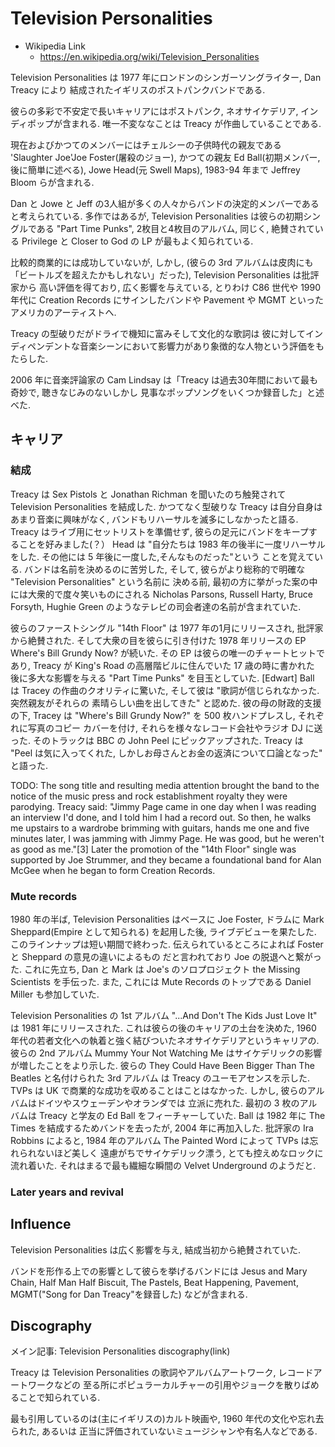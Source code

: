 # Television Personalities
* Wikipedia Link
    * https://en.wikipedia.org/wiki/Television_Personalities

Television Personalities は 1977 年にロンドンのシンガーソングライター, Dan Treacy により
結成されたイギリスのポストパンクバンドである.

彼らの多彩で不安定で長いキャリアにはポストパンク, ネオサイケデリア, インディポップが含まれる.
唯一不変ななことは Treacy が作曲していることである.

現在およびかつてのメンバーにはチェルシーの子供時代の親友である 'Slaughter Joe'Joe Foster(屠殺のジョー),
かつての親友 Ed Ball(初期メンバー, 後に簡単に述べる), Jowe Head(元 Swell Maps), 1983-94 年まで Jeffrey Bloom
らが含まれる.

Dan と Jowe と Jeff の3人組が多くの人々からバンドの決定的メンバーであると考えられている.
多作ではあるが, Television Personalities は彼らの初期シングルである "Part Time Punks", 2枚目と4枚目のアルバム,
同じく, 絶賛されている Privilege と Closer to God の LP が最もよく知られている.

比較的商業的には成功していないが, しかし,
(彼らの 3rd アルバムは皮肉にも「ビートルズを超えたかもしれない」だった), Television Personalities は批評家から
高い評価を得ており, 広く影響を与えている, とりわけ C86 世代や 1990 年代に Creation Records にサインしたバンドや
Pavement や  MGMT といったアメリカのアーティストへ.

Treacy の型破りだがドライで機知に富みそして文化的な歌詞は
彼に対してインディペンデントな音楽シーンにおいて影響力があり象徴的な人物という評価をもたらした.

2006 年に音楽評論家の Cam Lindsay は「Treacy は過去30年間において最も奇妙で, 聴きなじみのないしかし
見事なポップソングをいくつか録音した」と述べた.

## キャリア
### 結成
Treacy は Sex Pistols と Jonathan Richman を聞いたのち触発されて Television Personalities を結成した.
かつてなく型破りな Treacy は自分自身はあまり音楽に興味がなく, バンドもリハーサルを滅多にしなかったと語る.
Treacy はライブ用にセットリストを準備せず, 彼らの足元にバンドをキープすることを好みました(？）
Head は "自分たちは 1983 年の後半に一度リハーサルをした. その他には 5 年後に一度した,そんなものだった"という
ことを覚えている.
バンドは名前を決めるのに苦労した, そして, 彼らがより総称的で明確な "Television Personalities" という名前に
決める前, 最初の方に挙がった案の中には大衆的で度々笑いものにされる
Nicholas Parsons, Russell Harty, Bruce Forsyth, Hughie Green のようなテレビの司会者達の名前が含まれていた.

彼らのファーストシングル "14th Floor" は 1977 年の1月にリリースされ, 批評家から絶賛された.
そして大衆の目を彼らに引き付けた 1978 年リリースの EP Where's Bill Grundy Now? が続いた.
その EP は彼らの唯一のチャートヒットであり, Treacy が King's Road の高層階ビルに住んでいた 17 歳の時に書かれた
後に多大な影響を与える "Part Time Punks" を目玉としていた.
[Edwart] Ball は Tracey の作曲のクオリティに驚いた, そして彼は "歌詞が信じられなかった. 突然親友がそれらの
素晴らしい曲を出してきた" と認めた.
彼の母の財政的支援の下, Tracey は "Where's Bill Grundy Now?" を 500 枚ハンドプレスし, それぞれに写真のコピー
カバーを付け, それらを様々なレコード会社やラジオ DJ に送った.
そのトラックは BBC の John Peel にピックアップされた.
Treacy は "Peel は気に入ってくれた, しかしお母さんとお金の返済について口論となった" と語った.

TODO:
The song title and resulting media attention brought the band to the notice of
the music press and rock establishment royalty they were parodying.
Treacy said: "Jimmy Page came in one day when I was reading an interview I'd done,
and I told him I had a record out. So then, he walks me upstairs to a wardrobe brimming with guitars,
hands me one and five minutes later,
I was jamming with Jimmy Page. He was good,
but he weren't as good as me."[3] Later the promotion of the "14th Floor" single was supported
by Joe Strummer, and they became a foundational band for Alan McGee when he began to form Creation Records.


### Mute records

1980 年の半ば, Television Personalities はベースに Joe Foster, ドラムに Mark Sheppard(Empire として知られる)
を起用した後, ライブデビューを果たした.
このラインナップは短い期間で終わった. 伝えられているところによれば Foster と Sheppard の意見の違いによるもの
だと言われており Joe の脱退へと繋がった.
これに先立ち, Dan と Mark は Joe's のソロプロジェクト the Missing Scientists を手伝った. また, これには
Mute Records のトップである Daniel Miller も参加していた.

Television Personalities の 1st アルバム "...And Don't The Kids Just Love It" は 1981 年にリリースされた.
これは彼らの後のキャリアの土台を決めた, 1960 年代の若者文化への執着と強く結びついたネオサイケデリアというキャリアの.
彼らの 2nd アルバム Mummy Your Not Watching Me はサイケデリックの影響が増したことをより示した.
彼らの They Could Have Been Bigger Than The Beatles と名付けられた 3rd アルバム  は Treacy のユーモアセンスを示した.
TVPs は UK で商業的な成功を収めることはことはなかった. しかし, 彼らのアルバムはドイツやスウェーデンやオランダでは
立派に売れた. 最初の 3 枚のアルバムは Treacy と学友の Ed Ball をフィーチャーしていた. Ball は 1982 年に
The Times を結成するためバンドを去ったが, 2004 年に再加入した.
批評家の Ira Robbins によると, 1984 年のアルバム The Painted Word によって TVPs は忘れられないほど美しく
遠慮がちでサイケデリック漂う, とても控えめなロックに流れ着いた. それはまるで最も繊細な瞬間の
Velvet Underground のようだと.


### Later years and revival

## Influence
Television Personalities は広く影響を与え, 結成当初から絶賛されていた.

バンドを形作る上での影響として彼らを挙げるバンドには Jesus and Mary Chain,
Half Man Half Biscuit, The Pastels, Beat Happening, Pavement, MGMT("Song for Dan Treacy"を録音した)
などが含まれる.

## Discography
メイン記事: Television Personalities discography(link)

Treacy は Television Personalities の歌詞やアルバムアートワーク, レコードアートワークなどの
至る所にポピュラーカルチャーの引用やジョークを散りばめることで知られている.

最も引用しているのは(主にイギリスの)カルト映画や, 1960 年代の文化や忘れ去られた, あるいは
正当に評価されていないミュージシャンや有名人などである.
